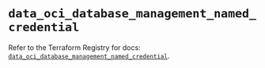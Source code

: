# `data_oci_database_management_named_credential`

Refer to the Terraform Registry for docs: [`data_oci_database_management_named_credential`](https://registry.terraform.io/providers/hashicorp/oci/7.19.0/docs/data-sources/database_management_named_credential).
